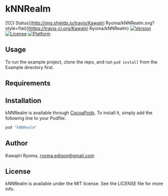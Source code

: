 # kNNRealm

[![CI Status](http://img.shields.io/travis/Kawajiri Ryoma/kNNRealm.svg?style=flat)](https://travis-ci.org/Kawajiri Ryoma/kNNRealm)
[![Version](https://img.shields.io/cocoapods/v/kNNRealm.svg?style=flat)](http://cocoapods.org/pods/kNNRealm)
[![License](https://img.shields.io/cocoapods/l/kNNRealm.svg?style=flat)](http://cocoapods.org/pods/kNNRealm)
[![Platform](https://img.shields.io/cocoapods/p/kNNRealm.svg?style=flat)](http://cocoapods.org/pods/kNNRealm)

## Usage

To run the example project, clone the repo, and run `pod install` from the Example directory first.

## Requirements

## Installation

kNNRealm is available through [CocoaPods](http://cocoapods.org). To install
it, simply add the following line to your Podfile:

```ruby
pod "kNNRealm"
```

## Author

Kawajiri Ryoma, ryoma.edison@gmail.com

## License

kNNRealm is available under the MIT license. See the LICENSE file for more info.
